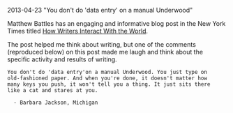 2013-04-23 "You don't do 'data entry' on a manual Underwood"

Matthew Battles has an engaging and informative blog post in the New York Times titled [How Writers Interact With the World](http://opinionator.blogs.nytimes.com/2013/04/22/how-writers-interact-with-the-world/).

The post helped me think about writing, but one of the comments (reproduced below) on this post made me laugh and think about the specific activity and results of writing.

	You don't do 'data entry'on a manual Underwood. You just type on
	old-fashioned paper. And when you're done, it doesn't matter how
	many keys you push, it won't tell you a thing. It just sits there
	like a cat and stares at you.
			
	  - Barbara Jackson, Michigan
